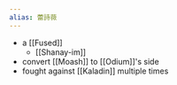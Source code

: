```yaml
---
alias: 蕾詩薇
---
```


- a [[Fused]]
	- [[Shanay-im]]
- convert [[Moash]] to [[Odium]]'s side
- fought against [[Kaladin]] multiple times